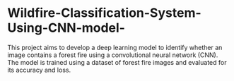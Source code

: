 # Wildfire-Classification-System-Using-CNN-model-
This project aims to develop a deep learning model to identify whether an image contains a forest fire using a convolutional neural network (CNN). The model is trained using a dataset of forest fire images and evaluated for its accuracy and loss.


